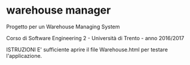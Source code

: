 # warehouse manager
Progetto per un Warehouse Managing System

Corso di Software Engineering 2 - Università di Trento - anno 2016/2017

ISTRUZIONI
E' sufficiente aprire il file Warehouse.html per testare l'applicazione.
